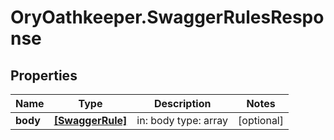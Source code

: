 # OryOathkeeper.SwaggerRulesResponse

## Properties
Name | Type | Description | Notes
------------ | ------------- | ------------- | -------------
**body** | [**[SwaggerRule]**](SwaggerRule.md) | in: body type: array | [optional] 


